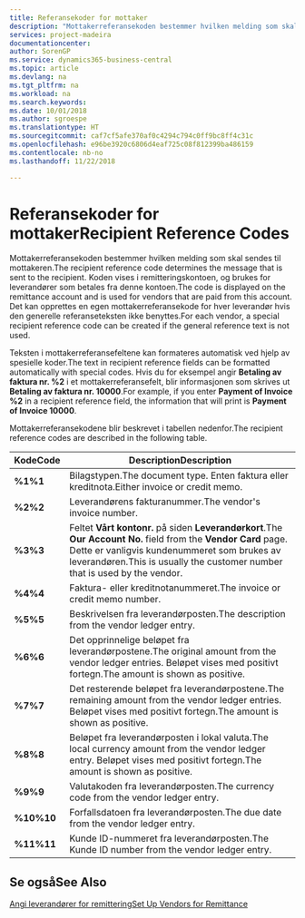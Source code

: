 ```yaml
---
title: Referansekoder for mottaker
description: "Mottakerreferansekoden bestemmer hvilken melding som skal sendes til mottakeren. Koden vises i remitteringskontoen, og brukes for leverandører som betales fra denne kontoen."
services: project-madeira
documentationcenter: 
author: SorenGP
ms.service: dynamics365-business-central
ms.topic: article
ms.devlang: na
ms.tgt_pltfrm: na
ms.workload: na
ms.search.keywords: 
ms.date: 10/01/2018
ms.author: sgroespe
ms.translationtype: HT
ms.sourcegitcommit: caf7cf5afe370af0c4294c794c0ff9bc8ff4c31c
ms.openlocfilehash: e96be3920c6806d4eaf725c08f812399ba486159
ms.contentlocale: nb-no
ms.lasthandoff: 11/22/2018

---
```

# <a name="recipient-reference-codes"></a><span data-ttu-id="ce857-104">Referansekoder for mottaker</span><span class="sxs-lookup"><span data-stu-id="ce857-104">Recipient Reference Codes</span></span>
<span data-ttu-id="ce857-105">Mottakerreferansekoden bestemmer hvilken melding som skal sendes til mottakeren.</span><span class="sxs-lookup"><span data-stu-id="ce857-105">The recipient reference code determines the message that is sent to the recipient.</span></span> <span data-ttu-id="ce857-106">Koden vises i remitteringskontoen, og brukes for leverandører som betales fra denne kontoen.</span><span class="sxs-lookup"><span data-stu-id="ce857-106">The code is displayed on the remittance account and is used for vendors that are paid from this account.</span></span> <span data-ttu-id="ce857-107">Det kan opprettes en egen mottakerreferansekode for hver leverandør hvis den generelle referanseteksten ikke benyttes.</span><span class="sxs-lookup"><span data-stu-id="ce857-107">For each vendor, a special recipient reference code can be created if the general reference text is not used.</span></span>  

<span data-ttu-id="ce857-108">Teksten i mottakerreferansefeltene kan formateres automatisk ved hjelp av spesielle koder.</span><span class="sxs-lookup"><span data-stu-id="ce857-108">The text in recipient reference fields can be formatted automatically with special codes.</span></span> <span data-ttu-id="ce857-109">Hvis du for eksempel angir **Betaling av faktura nr. %2** i et mottakerreferansefelt, blir informasjonen som skrives ut **Betaling av faktura nr. 10000**.</span><span class="sxs-lookup"><span data-stu-id="ce857-109">For example, if you enter **Payment of Invoice %2** in a recipient reference field, the information that will print is **Payment of Invoice 10000**.</span></span>  

<span data-ttu-id="ce857-110">Mottakerreferansekodene blir beskrevet i tabellen nedenfor.</span><span class="sxs-lookup"><span data-stu-id="ce857-110">The recipient reference codes are described in the following table.</span></span>  

|<span data-ttu-id="ce857-111">**Kode**</span><span class="sxs-lookup"><span data-stu-id="ce857-111">**Code**</span></span>|<span data-ttu-id="ce857-112">Description</span><span class="sxs-lookup"><span data-stu-id="ce857-112">Description</span></span>|  
|--------------|---------------------------------------|  
|<span data-ttu-id="ce857-113">**%1**</span><span class="sxs-lookup"><span data-stu-id="ce857-113">**%1**</span></span>|<span data-ttu-id="ce857-114">Bilagstypen.</span><span class="sxs-lookup"><span data-stu-id="ce857-114">The document type.</span></span> <span data-ttu-id="ce857-115">Enten faktura eller kreditnota.</span><span class="sxs-lookup"><span data-stu-id="ce857-115">Either invoice or credit memo.</span></span>|  
|<span data-ttu-id="ce857-116">**%2**</span><span class="sxs-lookup"><span data-stu-id="ce857-116">**%2**</span></span>|<span data-ttu-id="ce857-117">Leverandørens fakturanummer.</span><span class="sxs-lookup"><span data-stu-id="ce857-117">The vendor's invoice number.</span></span>|  
|<span data-ttu-id="ce857-118">**%3**</span><span class="sxs-lookup"><span data-stu-id="ce857-118">**%3**</span></span>|<span data-ttu-id="ce857-119">Feltet **Vårt kontonr.** på siden **Leverandørkort**.</span><span class="sxs-lookup"><span data-stu-id="ce857-119">The **Our Account No.** field from the **Vendor Card** page.</span></span> <span data-ttu-id="ce857-120">Dette er vanligvis kundenummeret som brukes av leverandøren.</span><span class="sxs-lookup"><span data-stu-id="ce857-120">This is usually the customer number that is used by the vendor.</span></span>|  
|<span data-ttu-id="ce857-121">**%4**</span><span class="sxs-lookup"><span data-stu-id="ce857-121">**%4**</span></span>|<span data-ttu-id="ce857-122">Faktura- eller kreditnotanummeret.</span><span class="sxs-lookup"><span data-stu-id="ce857-122">The invoice or credit memo number.</span></span>|  
|<span data-ttu-id="ce857-123">**%5**</span><span class="sxs-lookup"><span data-stu-id="ce857-123">**%5**</span></span>|<span data-ttu-id="ce857-124">Beskrivelsen fra leverandørposten.</span><span class="sxs-lookup"><span data-stu-id="ce857-124">The description from the vendor ledger entry.</span></span>|  
|<span data-ttu-id="ce857-125">**%6**</span><span class="sxs-lookup"><span data-stu-id="ce857-125">**%6**</span></span>|<span data-ttu-id="ce857-126">Det opprinnelige beløpet fra leverandørpostene.</span><span class="sxs-lookup"><span data-stu-id="ce857-126">The original amount from the vendor ledger entries.</span></span> <span data-ttu-id="ce857-127">Beløpet vises med positivt fortegn.</span><span class="sxs-lookup"><span data-stu-id="ce857-127">The amount is shown as positive.</span></span>|  
|<span data-ttu-id="ce857-128">**%7**</span><span class="sxs-lookup"><span data-stu-id="ce857-128">**%7**</span></span>|<span data-ttu-id="ce857-129">Det resterende beløpet fra leverandørpostene.</span><span class="sxs-lookup"><span data-stu-id="ce857-129">The remaining amount from the vendor ledger entries.</span></span> <span data-ttu-id="ce857-130">Beløpet vises med positivt fortegn.</span><span class="sxs-lookup"><span data-stu-id="ce857-130">The amount is shown as positive.</span></span>|  
|<span data-ttu-id="ce857-131">**%8**</span><span class="sxs-lookup"><span data-stu-id="ce857-131">**%8**</span></span>|<span data-ttu-id="ce857-132">Beløpet fra leverandørposten i lokal valuta.</span><span class="sxs-lookup"><span data-stu-id="ce857-132">The local currency amount from the vendor ledger entry.</span></span> <span data-ttu-id="ce857-133">Beløpet vises med positivt fortegn.</span><span class="sxs-lookup"><span data-stu-id="ce857-133">The amount is shown as positive.</span></span>|  
|<span data-ttu-id="ce857-134">**%9**</span><span class="sxs-lookup"><span data-stu-id="ce857-134">**%9**</span></span>|<span data-ttu-id="ce857-135">Valutakoden fra leverandørposten.</span><span class="sxs-lookup"><span data-stu-id="ce857-135">The currency code from the vendor ledger entry.</span></span>|  
|<span data-ttu-id="ce857-136">**%10**</span><span class="sxs-lookup"><span data-stu-id="ce857-136">**%10**</span></span>|<span data-ttu-id="ce857-137">Forfallsdatoen fra leverandørposten.</span><span class="sxs-lookup"><span data-stu-id="ce857-137">The due date from the vendor ledger entry.</span></span>|  
|<span data-ttu-id="ce857-138">**%11**</span><span class="sxs-lookup"><span data-stu-id="ce857-138">**%11**</span></span>|<span data-ttu-id="ce857-139">Kunde ID-nummeret fra leverandørposten.</span><span class="sxs-lookup"><span data-stu-id="ce857-139">The Kunde ID number from the vendor ledger entry.</span></span>|  

## <a name="see-also"></a><span data-ttu-id="ce857-140">Se også</span><span class="sxs-lookup"><span data-stu-id="ce857-140">See Also</span></span>  
 [<span data-ttu-id="ce857-141">Angi leverandører for remittering</span><span class="sxs-lookup"><span data-stu-id="ce857-141">Set Up Vendors for Remittance</span></span>](how-to-set-up-vendors-for-remittance.md)

